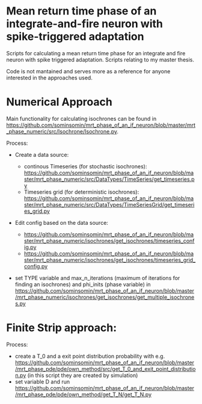 # Mean return time phase of an integrate-and-fire neuron with spike-triggered adaptation
Scripts for calculating a mean return time phase for an integrate and fire neuron with spike triggered adaptation.
Scripts relating to my master thesis.

Code is not mantained and serves more as a reference for anyone interested in the approaches used.


# Numerical Approach

Main functionality for calculating isochrones can be found in https://github.com/sominsomin/mrt_phase_of_an_if_neuron/blob/master/mrt_phase_numeric/src/Isochrone/Isochrone.py.

Process:
- Create a data source: 
  - continous Timeseries (for stochastic isochrones): https://github.com/sominsomin/mrt_phase_of_an_if_neuron/blob/master/mrt_phase_numeric/src/DataTypes/TimeSeries/get_timeseries.py
  - Timeseries grid (for deterministic isochrones): https://github.com/sominsomin/mrt_phase_of_an_if_neuron/blob/master/mrt_phase_numeric/src/DataTypes/TimeSeriesGrid/get_timeseries_grid.py
  
- Edit config based on the data source:
  - https://github.com/sominsomin/mrt_phase_of_an_if_neuron/blob/master/mrt_phase_numeric/isochrones/get_isochrones/timeseries_config.py
  - https://github.com/sominsomin/mrt_phase_of_an_if_neuron/blob/master/mrt_phase_numeric/isochrones/get_isochrones/timeseries_grid_config.py
  
- set TYPE variable and max_n_iterations (maximum of iterations for finding an isochrones) and phi_inits (phase variable) in https://github.com/sominsomin/mrt_phase_of_an_if_neuron/blob/master/mrt_phase_numeric/isochrones/get_isochrones/get_multiple_isochrones.py

# Finite Strip approach:

Process:
- create a T_0 and a exit point distribution probability with e.g. https://github.com/sominsomin/mrt_phase_of_an_if_neuron/blob/master/mrt_phase_pde/pde/own_method/src/get_T_0_and_exit_point_distribution.py (in this script they are created by simulation)
- set variable D and run https://github.com/sominsomin/mrt_phase_of_an_if_neuron/blob/master/mrt_phase_pde/pde/own_method/get_T_N/get_T_N.py
